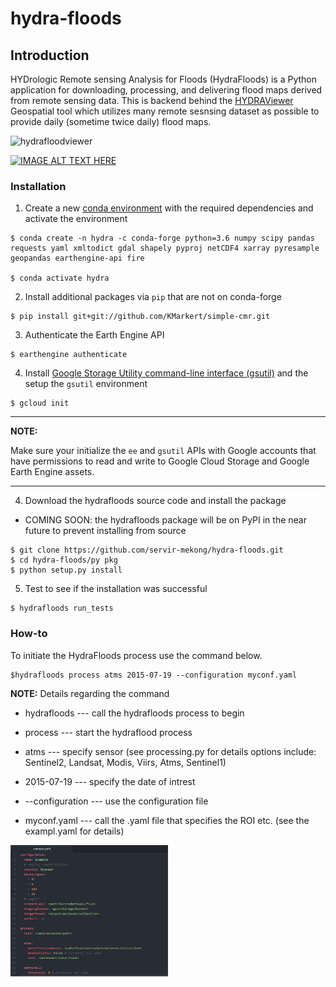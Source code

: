 # hydra-floods

## Introduction
HYDrologic Remote sensing Analysis for Floods (HydraFloods) is a Python application for downloading, processing, and delivering flood maps derived from remote sensing data.
This is backend behind the [HYDRAViewer](https://github.com/Servir-Mekong/hydrafloodviewer) Geospatial tool which utilizes many remote sesnsing dataset as possible to provide daily (sometime twice daily) flood maps.

![hydrafloodviewer](https://user-images.githubusercontent.com/39947610/65659571-5044b480-e056-11e9-8b1b-d3e82cace3c8.PNG)

[![IMAGE ALT TEXT HERE](https://i.ytimg.com/vi/Iqh_uwtg6yI/hqdefault.jpg)](https://www.youtube.com/watch?v=Iqh_uwtg6yI&feature=youtu.be)

### Installation

1. Create a new [conda environment](https://docs.conda.io/projects/conda/en/latest/user-guide/tasks/manage-environments.html) with the required dependencies and activate the environment

```
$ conda create -n hydra -c conda-forge python=3.6 numpy scipy pandas requests yaml xmltodict gdal shapely pyproj netCDF4 xarray pyresample geopandas earthengine-api fire

$ conda activate hydra
```

2. Install additional packages via `pip` that are not on conda-forge

```
$ pip install git+git://github.com/KMarkert/simple-cmr.git
```

3. Authenticate the Earth Engine API

```
$ earthengine authenticate
```

4. Install [Google Storage Utility command-line interface (gsutil)](https://cloud.google.com/storage/docs/gsutil_install) and the setup the `gsutil` environment

```
$ gcloud init
```

---
**NOTE:**

Make sure your initialize the `ee` and `gsutil` APIs with Google accounts that have permissions to read and write to Google Cloud Storage and Google Earth Engine assets.

---

4. Download the hydrafloods source code and install the package
 - COMING SOON: the hydrafloods package will be on PyPI in the near future to prevent installing from source

```
$ git clone https://github.com/servir-mekong/hydra-floods.git
$ cd hydra-floods/py pkg
$ python setup.py install
```

5. Test to see if the installation was successful

```
$ hydrafloods run_tests
```


### How-to

To initiate the HydraFloods process use the command below.

```
$hydrafloods process atms 2015-07-19 --configuration myconf.yaml
```
**NOTE:**
Details regarding the command

* hydrafloods      --- call the hydrafloods process to begin

* process           --- start the hydraflood process

* atms              --- specify sensor (see processing.py for details options include: Sentinel2, Landsat, Modis, Viirs, Atms, Sentinel1)

* 2015-07-19       --- specify the date of intrest

* --configuration  --- use the configuration file

* myconf.yaml      --- call the .yaml file that specifies the ROI etc. (see the exampl.yaml for details)


<img src="exampleyaml.JPG" width="50%">

